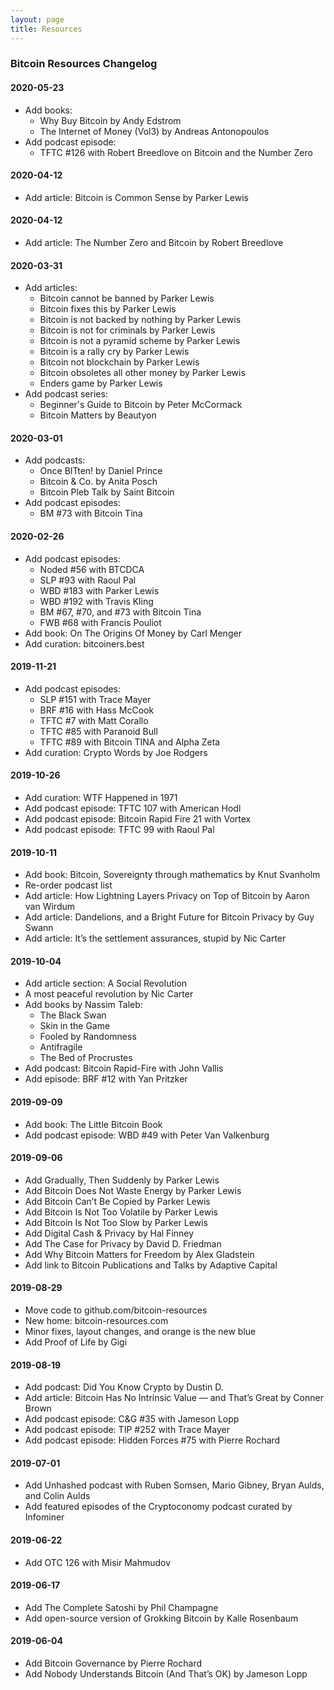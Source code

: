 ```yaml
---
layout: page
title: Resources
---
```


### Bitcoin Resources Changelog

#### 2020-05-23
- Add books:
  - Why Buy Bitcoin by Andy Edstrom
  - The Internet of Money (Vol3) by Andreas Antonopoulos
- Add podcast episode:
  - TFTC #126 with Robert Breedlove on Bitcoin and the Number Zero

#### 2020-04-12
- Add article: Bitcoin is Common Sense by Parker Lewis

#### 2020-04-12
- Add article: The Number Zero and Bitcoin by Robert Breedlove

#### 2020-03-31
- Add articles:
  - Bitcoin cannot be banned by Parker Lewis
  - Bitcoin fixes this by Parker Lewis
  - Bitcoin is not backed by nothing by Parker Lewis
  - Bitcoin is not for criminals by Parker Lewis
  - Bitcoin is not a pyramid scheme by Parker Lewis
  - Bitcoin is a rally cry by Parker Lewis
  - Bitcoin not blockchain by Parker Lewis
  - Bitcoin obsoletes all other money by Parker Lewis
  - Enders game by Parker Lewis
- Add podcast series:
  - Beginner's Guide to Bitcoin by Peter McCormack
  - Bitcoin Matters by Beautyon

#### 2020-03-01
- Add podcasts:
  - Once BITten! by Daniel Prince
  - Bitcoin & Co. by Anita Posch
  - Bitcoin Pleb Talk by Saint Bitcoin
- Add podcast episodes:
  - BM #73 with Bitcoin Tina

#### 2020-02-26
- Add podcast episodes:
  - Noded #56 with BTCDCA
  - SLP #93 with Raoul Pal
  - WBD #183 with Parker Lewis
  - WBD #192 with Travis Kling
  - BM #67, #70, and #73 with Bitcoin Tina
  - FWB #68 with Francis Pouliot
- Add book: On The Origins Of Money by Carl Menger
- Add curation: bitcoiners.best

#### 2019-11-21
- Add podcast episodes:
  - SLP #151 with Trace Mayer
  - BRF #16 with Hass McCook
  - TFTC #7 with Matt Corallo
  - TFTC #85 with Paranoid Bull
  - TFTC #89 with Bitcoin TINA and Alpha Zeta
- Add curation: Crypto Words by Joe Rodgers

#### 2019-10-26
- Add curation: WTF Happened in 1971
- Add podcast episode: TFTC 107 with American Hodl
- Add podcast episode: Bitcoin Rapid Fire 21 with Vortex
- Add podcast episode: TFTC 99 with Raoul Pal

#### 2019-10-11
- Add book: Bitcoin, Sovereignty through mathematics by Knut Svanholm
- Re-order podcast list
- Add article: How Lightning Layers Privacy on Top of Bitcoin by Aaron van Wirdum
- Add article: Dandelions, and a Bright Future for Bitcoin Privacy by Guy Swann
- Add article: It’s the settlement assurances, stupid by Nic Carter

#### 2019-10-04
- Add article section: A Social Revolution
- A most peaceful revolution by Nic Carter
- Add books by Nassim Taleb:
  - The Black Swan
  - Skin in the Game
  - Fooled by Randomness
  - Antifragile
  - The Bed of Procrustes
- Add podcast: Bitcoin Rapid-Fire with John Vallis
- Add episode: BRF #12 with Yan Pritzker

#### 2019-09-09
- Add book: The Little Bitcoin Book
- Add podcast episode: WBD #49 with Peter Van Valkenburg

#### 2019-09-06
- Add Gradually, Then Suddenly by Parker Lewis
- Add Bitcoin Does Not Waste Energy by Parker Lewis
- Add Bitcoin Can’t Be Copied by Parker Lewis
- Add Bitcoin Is Not Too Volatile by Parker Lewis
- Add Bitcoin Is Not Too Slow by Parker Lewis
- Add Digital Cash & Privacy by Hal Finney
- Add The Case for Privacy by David D. Friedman
- Add Why Bitcoin Matters for Freedom by Alex Gladstein
- Add link to Bitcoin Publications and Talks by Adaptive Capital

#### 2019-08-29
- Move code to github.com/bitcoin-resources
- New home: bitcoin-resources.com
- Minor fixes, layout changes, and orange is the new blue
- Add Proof of Life by Gigi

#### 2019-08-19
- Add podcast: Did You Know Crypto by Dustin D.
- Add article: Bitcoin Has No Intrinsic Value — and That’s Great by Conner Brown
- Add podcast episode: C&G #35 with Jameson Lopp
- Add podcast episode: TIP #252 with Trace Mayer
- Add podcast episode: Hidden Forces #75 with Pierre Rochard

#### 2019-07-01
- Add Unhashed podcast with Ruben Somsen, Mario Gibney, Bryan Aulds, and Colin Aulds
- Add featured episodes of the Cryptoconomy podcast curated by Infominer

#### 2019-06-22
- Add OTC 126 with Misir Mahmudov

#### 2019-06-17
- Add The Complete Satoshi by Phil Champagne
- Add open-source version of Grokking Bitcoin by Kalle Rosenbaum

#### 2019-06-04
- Add Bitcoin Governance by Pierre Rochard
- Add Nobody Understands Bitcoin (And That’s OK) by Jameson Lopp
